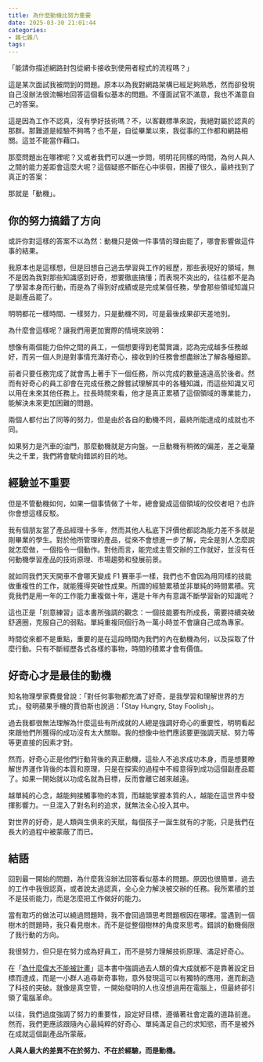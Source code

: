 ```yaml
---
title: 為什麼動機比努力重要
date: 2025-03-30 21:01:44
categories:
- 雜七雜八
tags:
---
```

「能請你描述網路封包從網卡接收到使用者程式的流程嗎？」

這是某次面試我被問到的問題。原本以為我對網路架構已經足夠熟悉，然而卻發現自己沒辦法很流暢地回答這個看似基本的問題。不僅面試官不滿意，我也不滿意自己的答案。

這是因為工作不認真，沒有學好技術嗎？不，以客觀標準來說，我絕對屬於認真的那群。那難道是經驗不夠嗎？也不是，自從畢業以來，我從事的工作都和網路相關。這並不能當作藉口。

那麼問題出在哪裡呢？又或者我們可以進一步問，明明花同樣的時間，為何人與人之間的能力差距會這麼大呢？這個疑惑不斷在心中徘徊，困擾了很久，最終找到了真正的答案：

那就是「動機」。

## 你的努力搞錯了方向

或許你對這樣的答案不以為然：動機只是做一件事情的理由罷了，哪會影響做這件事的結果。

我原本也是這樣想，但是回想自己過去學習與工作的經歷，那些表現好的領域，無不是因為我對那些知識感到好奇，想要徹底搞懂；而表現不突出的，往往都不是為了學習本身而行動，而是為了得到好成績或是完成某個任務，學會那些領域知識只是副產品罷了。

明明都花一樣時間、一樣努力，只是動機不同，可是最後成果卻天差地別。

為什麼會這樣呢？讓我們用更加實際的情境來說明：

想像有兩個能力伯仲之間的員工，一個想要得到老闆賞識，認為完成越多任務越好，而另一個人則是對事情充滿好奇心，接收到的任務會想盡辦法了解各種細節。

前者只要任務完成了就會馬上著手下一個任務，所以完成的數量遠遠高於後者。然而有好奇心的員工卻會在完成任務之餘嘗試理解其中的各種知識，而這些知識又可以用在未來其他任務上。拉長時間來看，他才是真正累積了這個領域的專業能力，能解決未來更加困難的問題。

兩個人都付出了同等的努力，但是由於各自的動機不同，最終所能達成的成就也不同。

如果努力是汽車的油門，那麼動機就是方向盤。一旦動機有稍微的偏差，差之毫釐失之千里，我們將會駛向錯誤的目的地。

## 經驗並不重要

但是不管動機如何，如果一個事情做了十年，總會變成這個領域的佼佼者吧？也許你會想這樣反駁。

我有個朋友當了產品經理十多年，然而其他人私底下評價他都認為能力差不多就是剛畢業的學生。對於他所管理的產品，從來不會想進一步了解，完全是別人怎麼說就怎麼做，一個指令一個動作。對他而言，能完成主管交辦的工作就好，並沒有任何動機學習產品的技術原理、市場趨勢和發展前景。

就如同我們天天開車不會哪天變成 F1 賽車手一樣，我們也不會因為用同樣的技能做重複性的工作，就能獲得突破性成果。所謂的經驗累積並非單純的時間累積。究竟我們是用一年的工作能力重複做十年，還是十年內有意識不斷學習新的知識呢？

這也正是「刻意練習」這本書所強調的觀念：一個技能要有所成長，需要持續突破舒適圈，克服自己的弱點。單純重複同個行為一萬小時並不會讓自己成為專家。

時間從來都不是重點，重要的是在這段時間內我們的內在動機為何，以及採取了什麼行動。只有不斷經歷各式各樣的事物，時間的積累才會有價值。

## 好奇心才是最佳的動機

知名物理學家費曼曾說：「對任何事物都充滿了好奇，是我學習和理解世界的方式」。發明蘋果手機的賈伯斯也說過：「Stay Hungry, Stay Foolish」。

過去我都很無法理解為什麼這些有所成就的人總是強調好奇心的重要性，明明看起來跟他們所獲得的成功沒有太大關聯。我的想像中他們應該要更強調天賦、努力等等更直接的因素才對。

然而，好奇心正是他們行動背後的真正動機，這些人不追求成功本身，而是想要瞭解世界運作背後的本質和原理，只是在探索的過程中不經意得到成功這個副產品罷了。如果一開始就以功成名就為目標，反而會離它越來越遠。

越單純的心念，越能夠接觸事物的本質，而越能掌握本質的人，越能在這世界中發揮影響力。一旦混入了對名利的追求，就無法全心投入其中。

對世界的好奇，是人類與生俱來的天賦，每個孩子一誕生就有的才能，只是我們在長大的過程中被蒙蔽了而已。

## 結語

回到最一開始的問題，為什麼我沒辦法回答看似基本的問題。原因也很簡單，過去的工作中我很認真，或者說太過認真，全心全力解決被交辦的任務。我所累積的並不是技術能力，而是怎麼把工作做好的能力。

當有取巧的做法可以繞過問題時，我不會回過頭思考問題根因在哪裡。當遇到一個樹木的問題時，我只看見樹木，而不是從整個樹林的角度來思考。錯誤的動機侷限了我行動的方向。

我很努力，但只是在努力成為好員工，而不是努力理解技術原理、滿足好奇心。

在「[為什麼偉大不能被計畫](https://evshary.com/2024/10/06/%E7%82%BA%E4%BB%80%E9%BA%BC%E5%81%89%E5%A4%A7%E4%B8%8D%E8%83%BD%E8%A2%AB%E8%A8%88%E7%95%AB/)」這本書中強調過去人類的偉大成就都不是靠著設定目標而達成，而是一小群人追尋新奇事物，意外發現這可以有獨特的應用，進而創造了科技的突破。就像是真空管，一開始發明的人也沒想過用在電腦上，但最終卻引領了電腦革命。

以往，我們過度強調了努力的重要性，設定好目標，遵循著社會定義的道路前進。然而，我們更應該跟隨內心最純粹的好奇心、單純滿足自己的求知慾，而不是被外在成就這個副產品所蒙蔽。

**人與人最大的差異不在於努力、不在於經驗，而是動機。**
